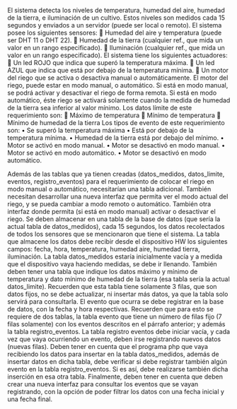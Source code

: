 El sistema detecta los niveles de temperatura, humedad del aire, humedad de la
tierra, e iluminación de un cultivo. Estos niveles son medidos cada 15 segundos y
enviados a un servidor (puede ser local o remoto).
El sistema posee los siguientes sensores:
 Humedad del aire y temperatura (puede ser DHT 11 o DHT 22).
 Humedad de la tierra (cualquier ref., que mida un valor en un rango
especificado).
 Iluminación (cualquier ref., que mida un valor en un rango especificado).
El sistema tiene los siguientes actuadores:
 Un led ROJO que indica que superó la temperatura máxima.
 Un led AZUL que indica que está por debajo de la temperatura mínima.
 Un motor del riego que se activa o desactiva manual o automáticamente.
El motor del riego, puede estar en modo manual, o automático. Si está en modo
manual, se podrá activar y desactivar el riego de forma remota. Si está en modo
automático, éste riego se activará solamente cuando la medida de humedad de la
tierra sea inferior al valor mínimo.
Los datos límite de este requerimiento son:
 Máximo de temperatura
 Mínimo de temperatura
 Mínimo de humedad de la tierra
Los tipos de evento de este requerimiento son:
• Se superó la temperatura máxima
• Está por debajo de la temperatura mínima.
• Humedad de la tierra está por debajo del mínimo.
• Motor se activó en modo manual.
• Motor se desactivó en modo manual.
• Motor se activó en modo automático.
• Motor se desactivó en modo automático.

Además de las tablas que ya tienen creadas (datos_medidos, datos_limite, eventos,
registro_eventos) para el requerimiento de colocar el riego en modo manual o
automático, necesitarían una tabla adicional. También necesitan desarrollar una
nueva interfaz que permita ver el modo actual del riego, y se pueda cambiar a modo
remoto o automático. También otra interfaz donde permita (si está en modo manual)
activar o desactivar el riego.
Se deben almacenar en una tabla de la base de datos (que sería la actual tabla de
datos_medidos), cada 15 segundos, los datos recolectados de todos los sensores
que se mencionaron que tiene el sistema. La tabla que almacene los datos debe
recibir desde el dispositivo HW los siguientes campos: fecha, hora, temperatura,
humedad aire, humedad tierra, iluminación. La tabla datos_medidos estaría
inicialmente vacía y a medida que el dispositivo vaya haciendo medidas, se
debe ir llenando.
También deben tener una tabla que indique los datos máximo y mínimo de
temperatura y dato mínimo de humedad de la tierra (esa tabla sería la actual
datos_limite).
Recuerden que esta tabla tiene solamente 3 filas, que son datos fijos, no se debe
actualizar, ni insertar más datos, ya que la tabla solo servirá para consultarla.
El evento que ocurra se debe registrar en la base de datos, con la fecha y hora
respectivas. Recuerden que para esto se requiere de dos tablas, la tabla evento que tiene un número
de filas fijo (7 filas solamente) con los eventos descritos en el párrafo anterior; y
además la tabla registro_eventos. La tabla registro eventos debe iniciar vacía, y
cada vez que vaya ocurriendo un evento, deben irse registrando nuevos datos
(nuevas filas).
Deben tener en cuenta que el programa php que vaya recibiendo los datos
para insertar en la tabla datos_medidos, además de insertar datos en dicha
tabla, debe verificar si debe registrar también algún evento en la tabla
registro_eventos. Si es así, debe realizarse también dicha inserción en esa otra
tabla.
Finalmente, deben tener en cuenta que deben crear una nueva interfaz para
consultar los eventos que se vayan registrando, con la opción de poder filtrar los
datos con una fecha inicial y una fecha final.
